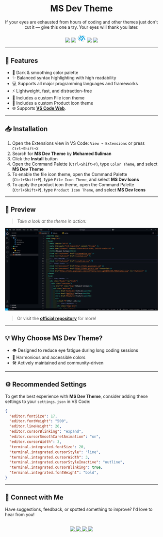 <div align="center">

# MS Dev Theme

If your eyes are exhausted from hours of coding and other themes just don't cut it — give this one a try. Your eyes will thank you later.

<img src="https://img.shields.io/badge/v1.3.1-=?style=for-the-badge&colorA=222832&colorB=373277&label=version">

<img src="https://img.shields.io/badge/v1.33+-=?style=for-the-badge&colorA=222832&colorB=373277&label=vscode">

<img src="https://raw.githubusercontent.com/mhmdsulimn/MS-Dev-Theme/refs/heads/main/logo.png" width="28">

<img src="https://img.shields.io/badge/Egypt-=?style=for-the-badge&colorA=222832&colorB=373277&label=made%20in">

<img src="https://img.shields.io/visual-studio-marketplace/i/mhmdsulimn.msdev-vscode?style=for-the-badge&colorA=222832&colorB=373277">

</div>

---

## 🚀 Features

- 🖤 Dark & smoothing color palette
- ✨ Balanced syntax highlighting with high readability
- 💻 Supports all major programming languages and frameworks
- ⚡ Lightweight, fast, and distraction-free
- 📁 Includes a custom File icon theme
- 🧩 Includes a custom Product icon theme
- 🌐 Supports **<a href="https://vscode.dev/">VS Code Web</a>**.

---

## 📥 Installation

1. Open the Extensions view in VS Code: `View → Extensions` or press `Ctrl+Shift+X`  
2. Search for **MS Dev Theme** by **Mohamed Suliman**
3.  Click the **Install** button 
4. Open the Command Palette (`Ctrl+Shift+P`), type `Color Theme`, and select **MS Dev Theme**
5. To enable the file icon theme, open the Command Palette (`Ctrl+Shift+P`), type `File Icon Theme`, and select **MS Dev Icons**
6. To apply the product icon theme, open the Command Palette (`Ctrl+Shift+P`), type `Product Icon Theme`, and select **MS Dev Icons**

---

## 📸 Preview

> _Take a look at the theme in action:_

![](https://raw.githubusercontent.com/mhmdsulimn/MS-Dev-Theme/refs/heads/main/theme_preview.gif)  

> Or visit the **[official repository](https://github.com/mhmdsulimn/MS-Dev-Theme)** for more!

---

## 💡 Why Choose MS Dev Theme?

- 👁️ Designed to reduce eye fatigue during long coding sessions
- 🎨 Harmonious and accessible colors
- 🛠️ Actively maintained and community-driven

---

## ⚙️ Recommended Settings

To get the best experience with **MS Dev Theme**, consider adding these settings to your `settings.json` in VS Code:

```json
{
  "editor.fontSize": 17,
  "editor.fontWeight": "500",
  "editor.lineHeight": 26,
  "editor.cursorBlinking": "expand",
  "editor.cursorSmoothCaretAnimation": "on",
  "editor.cursorWidth": 3,
  "terminal.integrated.fontSize": 20,
  "terminal.integrated.cursorStyle": "line",
  "terminal.integrated.cursorWidth": 3,
  "terminal.integrated.cursorStyleInactive": "outline",
  "terminal.integrated.cursorBlinking": true,
  "terminal.integrated.fontWeight": "bold",
}
```
---

## 💬 Connect with Me

Have suggestions, feedback, or spotted something to improve? I'd love to hear from you!

<br>
<div align="center">
  <a href="https://www.youtube.com/@mhmdsulimn" target="_blank">
    <img src="https://img.shields.io/static/v1?message=YouTube&logo=youtube&label=&color=FF0000&logoColor=white&labelColor=&style=for-the-badge" height="30" />
  </a>
  <a href="https://www.tiktok.com/@mhmdsulimn" target="_blank">
    <img src="https://img.shields.io/static/v1?message=TikTok&logo=tiktok&label=&color=252529&logoColor=white&labelColor=&style=for-the-badge" height="30" />
  </a>
  <a href="https://t.me/mhmdsulimn" target="_blank">
    <img src="https://img.shields.io/static/v1?message=Telegram&logo=telegram&label=&color=2CA5E0&logoColor=white&labelColor=&style=for-the-badge" height="30" />
  </a>
  <a href="https://github.com/mhmdsulimn" target="_blank">
    <img src="https://img.shields.io/static/v1?message=GitHub&logo=github&label=&color=252529&logoColor=white&labelColor=&style=for-the-badge" height="30" />
  </a>
</div>